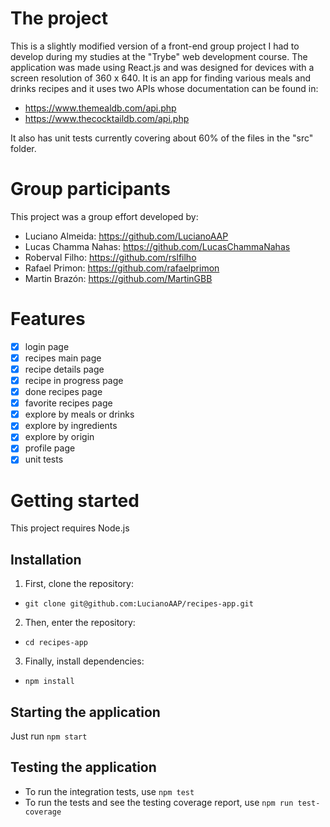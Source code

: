 # The project

This is a slightly modified version of a front-end group project I had to develop during my studies at the "Trybe" web development course. The application was made using React.js and was designed for devices with a screen resolution of 360 x 640. It is an app for finding various meals and drinks recipes and it uses two APIs whose documentation can be found in:

- https://www.themealdb.com/api.php
- https://www.thecocktaildb.com/api.php

It also has unit tests currently covering about 60% of the files in the "src" folder.

# Group participants

This project was a group effort developed by:

- Luciano Almeida: https://github.com/LucianoAAP
- Lucas Chamma Nahas: https://github.com/LucasChammaNahas
- Roberval Filho: https://github.com/rslfilho
- Rafael Primon: https://github.com/rafaelprimon
- Martin Brazón: https://github.com/MartinGBB

# Features

- [x] login page
- [x] recipes main page
- [x] recipe details page
- [x] recipe in progress page
- [x] done recipes page
- [x] favorite recipes page
- [x] explore by meals or drinks
- [x] explore by ingredients
- [x] explore by origin
- [x] profile page
- [x] unit tests

# Getting started

This project requires Node.js

## Installation

1. First, clone the repository:
- `git clone git@github.com:LucianoAAP/recipes-app.git`
2. Then, enter the repository:
- `cd recipes-app`
3. Finally, install dependencies:
- `npm install`

## Starting the application

Just run `npm start`

## Testing the application

- To run the integration tests, use `npm test`
- To run the tests and see the testing coverage report, use `npm run test-coverage`